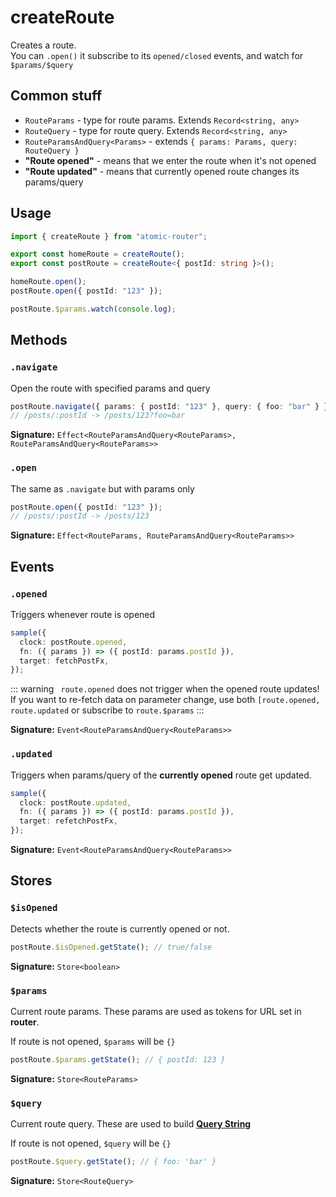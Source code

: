 # createRoute

Creates a route.  
You can `.open()` it subscribe to its `opened/closed` events, and watch for `$params/$query`

## Common stuff

- `RouteParams` - type for route params. Extends `Record<string, any>`
- `RouteQuery` - type for route query. Extends `Record<string, any>`
- `RouteParamsAndQuery<Params>` - extends `{ params: Params, query: RouteQuery }`
- **"Route opened"** - means that we enter the route when it's not opened
- **"Route updated"** - means that currently opened route changes its params/query

## Usage

```ts
import { createRoute } from "atomic-router";

export const homeRoute = createRoute();
export const postRoute = createRoute<{ postId: string }>();

homeRoute.open();
postRoute.open({ postId: "123" });

postRoute.$params.watch(console.log);
```

## Methods

### `.navigate`

Open the route with specified params and query

```ts
postRoute.navigate({ params: { postId: "123" }, query: { foo: "bar" } });
// /posts/:postId -> /posts/123?foo=bar
```

**Signature:** `Effect<RouteParamsAndQuery<RouteParams>, RouteParamsAndQuery<RouteParams>>`

### `.open`

The same as `.navigate` but with params only

```ts
postRoute.open({ postId: "123" });
// /posts/:postId -> /posts/123
```

**Signature:** `Effect<RouteParams, RouteParamsAndQuery<RouteParams>>`

## Events

### `.opened`

Triggers whenever route is opened

```ts
sample({
  clock: postRoute.opened,
  fn: ({ params }) => ({ postId: params.postId }),
  target: fetchPostFx,
});
```

::: warning
` route.opened` does not trigger when the opened route updates!  
If you want to re-fetch data on parameter change, use both `[route.opened, route.updated` or subscribe to `route.$params`
:::

**Signature:** `Event<RouteParamsAndQuery<RouteParams>>`

### `.updated`

Triggers when params/query of the **currently opened** route get updated.

```ts
sample({
  clock: postRoute.updated,
  fn: ({ params }) => ({ postId: params.postId }),
  target: refetchPostFx,
});
```

**Signature:** `Event<RouteParamsAndQuery<RouteParams>>`

## Stores

### `$isOpened`

Detects whether the route is currently opened or not.

```ts
postRoute.$isOpened.getState(); // true/false
```

**Signature:** `Store<boolean>`

### `$params`

Current route params. These params are used as tokens for URL set in **router**.

If route is not opened, `$params` will be `{}`

```ts
postRoute.$params.getState(); // { postId: 123 }
```

**Signature:** `Store<RouteParams>`

### `$query`

Current route query. These are used to build [**Query String**](https://en.wikipedia.org/wiki/Query_string)

If route is not opened, `$query` will be `{}`

```ts
postRoute.$query.getState(); // { foo: 'bar' }
```

**Signature:** `Store<RouteQuery>`
